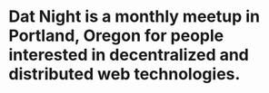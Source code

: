 # Dat Night is a monthly meetup in Portland, Oregon for people interested in decentralized and distributed web technologies. 
